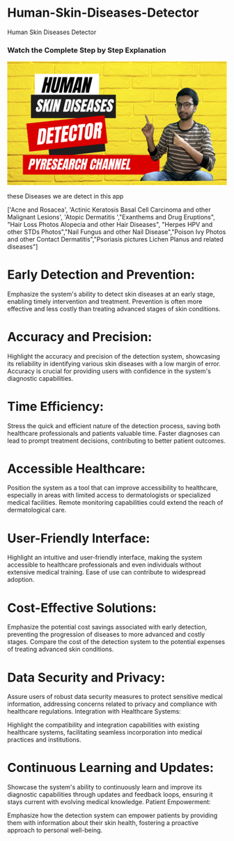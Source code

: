 # Human-Skin-Diseases-Detector
Human Skin Diseases Detector





### Watch the Complete Step by Step Explanation

[![Watch the video](https://github.com/noorkhokhar99/Human-Skin-Diseases-Detector/blob/main/Create.png)](https://youtu.be/CjutZP8lWSE)

these Diseases we are detect in this app

['Acne and Rosacea', 'Actinic Keratosis Basal Cell Carcinoma and other Malignant Lesions', 'Atopic Dermatitis ',"Exanthems and Drug Eruptions", "Hair Loss Photos Alopecia and other Hair Diseases", "Herpes HPV and other STDs Photos","Nail Fungus and other Nail Disease","Poison Ivy Photos and other Contact Dermatitis","Psoriasis pictures Lichen Planus and related diseases"]


# Early Detection and Prevention:

Emphasize the system's ability to detect skin diseases at an early stage, enabling timely intervention and treatment.
Prevention is often more effective and less costly than treating advanced stages of skin conditions.

# Accuracy and Precision:

Highlight the accuracy and precision of the detection system, showcasing its reliability in identifying various skin diseases with a low margin of error.
Accuracy is crucial for providing users with confidence in the system's diagnostic capabilities.

# Time Efficiency:

Stress the quick and efficient nature of the detection process, saving both healthcare professionals and patients valuable time.
Faster diagnoses can lead to prompt treatment decisions, contributing to better patient outcomes.

# Accessible Healthcare:

Position the system as a tool that can improve accessibility to healthcare, especially in areas with limited access to dermatologists or specialized medical facilities.
Remote monitoring capabilities could extend the reach of dermatological care.
 
# User-Friendly Interface:

Highlight an intuitive and user-friendly interface, making the system accessible to healthcare professionals and even individuals without extensive medical training.
Ease of use can contribute to widespread adoption.

# Cost-Effective Solutions:

Emphasize the potential cost savings associated with early detection, preventing the progression of diseases to more advanced and costly stages.
Compare the cost of the detection system to the potential expenses of treating advanced skin conditions.

# Data Security and Privacy:

Assure users of robust data security measures to protect sensitive medical information, addressing concerns related to privacy and compliance with healthcare regulations.
Integration with Healthcare Systems:

Highlight the compatibility and integration capabilities with existing healthcare systems, facilitating seamless incorporation into medical practices and institutions.

# Continuous Learning and Updates:

Showcase the system's ability to continuously learn and improve its diagnostic capabilities through updates and feedback loops, ensuring it stays current with evolving medical knowledge.
Patient Empowerment:

Emphasize how the detection system can empower patients by providing them with information about their skin health, fostering a proactive approach to personal well-being.
